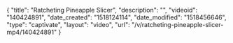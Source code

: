{
    "title": "Ratcheting Pineapple Slicer",
    "description": "",
    "videoid": "140424891",
    "date_created": "1518124114",
    "date_modified": "1518456646",
    "type": "captivate",
    "layout": "video",
    "url": "\/v\/ratcheting-pineapple-slicer-mp4\/140424891"
}